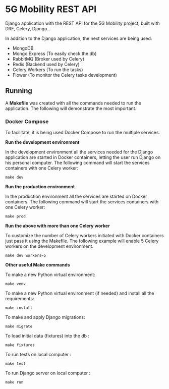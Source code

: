 
# 5G Mobility REST API

  

Django application with the REST API for the 5G Mobility project, built with DRF, Celery, Djongo...

In addition to the Django application, the next services are being used:

- MongoDB
- Mongo Express (To easily check the db)
- RabbitMQ (Broker used by Celery)
- Redis (Backend used by Celery)
- Celery Workers (To run the tasks)
- Flower (To monitor the Celery tasks development)

  
  

## **Running**

  

A **Makefile** was created with all the commands needed to run the application. The following will demonstrate the most important.

  

### **Docker Compose**

  

To facilitate, it is being used Docker Compose to run the multiple services.

  

**Run the development environment** 

In the development environment all the services needed for the Django application are started in Docker containers, letting the user run Django on his personal computer. The following command will start the services containers with one Celery worker:

``make dev``

**Run the production environment** 

In the production environment all the services are started on Docker containers. The following command will start the services containers with one Celery worker:

``make prod``

**Run the above with more than one Celery worker**

To customize the number of Celery workers initiated with Docker containers just pass it using the Makefile. The following example will enable 5 Celery workers on the development environment.

``make dev workers=5``
  

**Other useful Make commands**

To make a new Python virtual environment:

``make venv``
  
To make a new Python virtual environment (if needed) and install all the requirements:

``make install``

To make and apply Django migrations:

``make migrate``

To load initial data (fixtures) into the db :

``make fixtures``

To run tests on local computer :

``make test``

To run Django server on local computer :

``make run``
  
